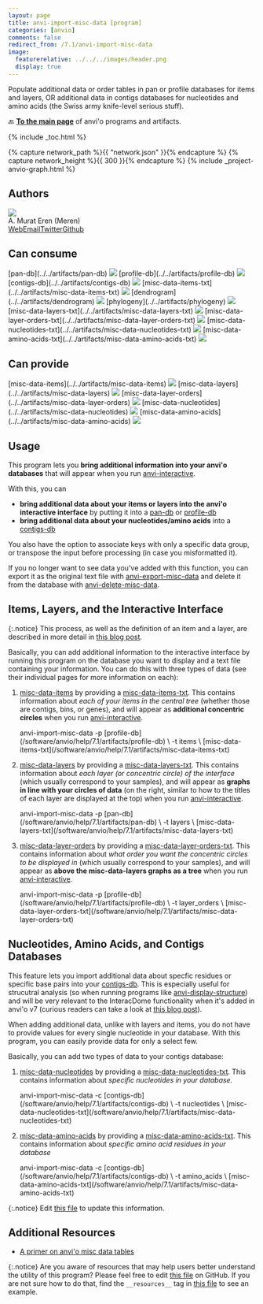 ```yaml
---
layout: page
title: anvi-import-misc-data [program]
categories: [anvio]
comments: false
redirect_from: /7.1/anvi-import-misc-data
image:
  featurerelative: ../../../images/header.png
  display: true
---
```


Populate additional data or order tables in pan or profile databases for items and layers, OR additional data in contigs databases for nucleotides and amino acids (the Swiss army knife-level serious stuff).

🔙 **[To the main page](../../)** of anvi'o programs and artifacts.


{% include _toc.html %}
<div id="svg" class="subnetwork"></div>
{% capture network_path %}{{ "network.json" }}{% endcapture %}
{% capture network_height %}{{ 300 }}{% endcapture %}
{% include _project-anvio-graph.html %}


## Authors

<div class="page-author"><div class="page-author-info"><div class="page-person-photo"><img class="page-person-photo-img" src="../../images/authors/meren.jpg" /></div><div class="page-person-info-box"><span class="page-author-name">A. Murat Eren (Meren)</span><div class="page-author-social-box"><a href="http://meren.org" class="person-social" target="_blank"><i class="fa fa-fw fa-home"></i>Web</a><a href="mailto:a.murat.eren@gmail.com" class="person-social" target="_blank"><i class="fa fa-fw fa-envelope-square"></i>Email</a><a href="http://twitter.com/merenbey" class="person-social" target="_blank"><i class="fa fa-fw fa-twitter-square"></i>Twitter</a><a href="http://github.com/meren" class="person-social" target="_blank"><i class="fa fa-fw fa-github"></i>Github</a></div></div></div></div>



## Can consume


<p style="text-align: left" markdown="1"><span class="artifact-r">[pan-db](../../artifacts/pan-db) <img src="../../images/icons/DB.png" class="artifact-icon-mini" /></span> <span class="artifact-r">[profile-db](../../artifacts/profile-db) <img src="../../images/icons/DB.png" class="artifact-icon-mini" /></span> <span class="artifact-r">[contigs-db](../../artifacts/contigs-db) <img src="../../images/icons/DB.png" class="artifact-icon-mini" /></span> <span class="artifact-r">[misc-data-items-txt](../../artifacts/misc-data-items-txt) <img src="../../images/icons/TXT.png" class="artifact-icon-mini" /></span> <span class="artifact-r">[dendrogram](../../artifacts/dendrogram) <img src="../../images/icons/NEWICK.png" class="artifact-icon-mini" /></span> <span class="artifact-r">[phylogeny](../../artifacts/phylogeny) <img src="../../images/icons/NEWICK.png" class="artifact-icon-mini" /></span> <span class="artifact-r">[misc-data-layers-txt](../../artifacts/misc-data-layers-txt) <img src="../../images/icons/TXT.png" class="artifact-icon-mini" /></span> <span class="artifact-r">[misc-data-layer-orders-txt](../../artifacts/misc-data-layer-orders-txt) <img src="../../images/icons/TXT.png" class="artifact-icon-mini" /></span> <span class="artifact-r">[misc-data-nucleotides-txt](../../artifacts/misc-data-nucleotides-txt) <img src="../../images/icons/TXT.png" class="artifact-icon-mini" /></span> <span class="artifact-r">[misc-data-amino-acids-txt](../../artifacts/misc-data-amino-acids-txt) <img src="../../images/icons/TXT.png" class="artifact-icon-mini" /></span></p>


## Can provide


<p style="text-align: left" markdown="1"><span class="artifact-p">[misc-data-items](../../artifacts/misc-data-items) <img src="../../images/icons/CONCEPT.png" class="artifact-icon-mini" /></span> <span class="artifact-p">[misc-data-layers](../../artifacts/misc-data-layers) <img src="../../images/icons/CONCEPT.png" class="artifact-icon-mini" /></span> <span class="artifact-p">[misc-data-layer-orders](../../artifacts/misc-data-layer-orders) <img src="../../images/icons/CONCEPT.png" class="artifact-icon-mini" /></span> <span class="artifact-p">[misc-data-nucleotides](../../artifacts/misc-data-nucleotides) <img src="../../images/icons/CONCEPT.png" class="artifact-icon-mini" /></span> <span class="artifact-p">[misc-data-amino-acids](../../artifacts/misc-data-amino-acids) <img src="../../images/icons/CONCEPT.png" class="artifact-icon-mini" /></span></p>


## Usage


This program lets you **bring additional information into your anvi'o databases** that will appear when you run <span class="artifact-n">[anvi-interactive](/software/anvio/help/7.1/programs/anvi-interactive)</span>.   

With this, you can 
- **bring additional data about your items or layers into the anvi'o interactive interface** by putting it into a <span class="artifact-n">[pan-db](/software/anvio/help/7.1/artifacts/pan-db)</span> or <span class="artifact-n">[profile-db](/software/anvio/help/7.1/artifacts/profile-db)</span>
- **bring additional data about your nucleotides/amino acids** into a <span class="artifact-n">[contigs-db](/software/anvio/help/7.1/artifacts/contigs-db)</span> 

You also have the option to associate keys with only a specific data group, or transpose the input before processing (in case you misformatted it). 

If you no longer want to see data you've added with this function, you can export it as the original text file with <span class="artifact-n">[anvi-export-misc-data](/software/anvio/help/7.1/programs/anvi-export-misc-data)</span> and delete it from the database with <span class="artifact-n">[anvi-delete-misc-data](/software/anvio/help/7.1/programs/anvi-delete-misc-data)</span>.

## Items, Layers, and the Interactive Interface 

{:.notice}
This process, as well as the definition of an item and a layer, are described in more detail in [this blog post](http://merenlab.org/2017/12/11/additional-data-tables). 

Basically, you can add additional information to the interactive interface by running this program on the database you want to display and a text file containing your information. You can do this with three types of data (see their individual pages for more information on each): 

1. <span class="artifact-n">[misc-data-items](/software/anvio/help/7.1/artifacts/misc-data-items)</span> by providing a <span class="artifact-n">[misc-data-items-txt](/software/anvio/help/7.1/artifacts/misc-data-items-txt)</span>. This contains information about *each of your items in the central tree* (whether those are contigs, bins, or genes), and will appear as **additional concentric circles** when you run <span class="artifact-n">[anvi-interactive](/software/anvio/help/7.1/programs/anvi-interactive)</span>. 

    <div class="codeblock" markdown="1">
    anvi&#45;import&#45;misc&#45;data &#45;p <span class="artifact&#45;n">[profile&#45;db](/software/anvio/help/7.1/artifacts/profile&#45;db)</span> \
                          &#45;t items \
                          <span class="artifact&#45;n">[misc&#45;data&#45;items&#45;txt](/software/anvio/help/7.1/artifacts/misc&#45;data&#45;items&#45;txt)</span> 
    </div>
        
2. <span class="artifact-n">[misc-data-layers](/software/anvio/help/7.1/artifacts/misc-data-layers)</span> by providing a <span class="artifact-n">[misc-data-layers-txt](/software/anvio/help/7.1/artifacts/misc-data-layers-txt)</span>. This contains information about *each layer (or concentric circle) of the interface* (which usually correspond to your samples), and will appear as **graphs in line with your circles of data** (on the right, similar to how to the titles of each layer are displayed at the top) when you run <span class="artifact-n">[anvi-interactive](/software/anvio/help/7.1/programs/anvi-interactive)</span>. 

    <div class="codeblock" markdown="1">
    anvi&#45;import&#45;misc&#45;data &#45;p <span class="artifact&#45;n">[pan&#45;db](/software/anvio/help/7.1/artifacts/pan&#45;db)</span> \
                          &#45;t layers \
                          <span class="artifact&#45;n">[misc&#45;data&#45;layers&#45;txt](/software/anvio/help/7.1/artifacts/misc&#45;data&#45;layers&#45;txt)</span>                               
    </div>

3. <span class="artifact-n">[misc-data-layer-orders](/software/anvio/help/7.1/artifacts/misc-data-layer-orders)</span> by providing a <span class="artifact-n">[misc-data-layer-orders-txt](/software/anvio/help/7.1/artifacts/misc-data-layer-orders-txt)</span>. This contains information about *what order you want the concentric circles to be displayed in*  (which usually correspond to your samples), and will appear as **above the misc-data-layers graphs as a tree** when you run <span class="artifact-n">[anvi-interactive](/software/anvio/help/7.1/programs/anvi-interactive)</span>. 

    <div class="codeblock" markdown="1">
    anvi&#45;import&#45;misc&#45;data &#45;p <span class="artifact&#45;n">[profile&#45;db](/software/anvio/help/7.1/artifacts/profile&#45;db)</span> \
                          &#45;t layer_orders \
                          <span class="artifact&#45;n">[misc&#45;data&#45;layer&#45;orders&#45;txt](/software/anvio/help/7.1/artifacts/misc&#45;data&#45;layer&#45;orders&#45;txt)</span> 
    </div>

## Nucleotides, Amino Acids, and Contigs Databases

This feature lets you import additional data about specfic residues or specific base pairs into your <span class="artifact-n">[contigs-db](/software/anvio/help/7.1/artifacts/contigs-db)</span>. This is especially useful for strucutral analysis (so when running programs like <span class="artifact-n">[anvi-display-structure](/software/anvio/help/7.1/programs/anvi-display-structure)</span>) and will be very relevant to the InteracDome functionality when it's added in anvi'o v7 (curious readers can take a look at [this blog post](http://merenlab.org/2020/07/22/interacdome/)). 

When adding additional data, unlike with layers and items, you do not have to provide values for every single nucleotide in your database. With this program, you can easily provide data for only a select few. 

Basically, you can add two types of data to your contigs database:

1. <span class="artifact-n">[misc-data-nucleotides](/software/anvio/help/7.1/artifacts/misc-data-nucleotides)</span> by providing a <span class="artifact-n">[misc-data-nucleotides-txt](/software/anvio/help/7.1/artifacts/misc-data-nucleotides-txt)</span>. This contains information about *specific nucleotides in your database.*

    <div class="codeblock" markdown="1">
    anvi&#45;import&#45;misc&#45;data &#45;c <span class="artifact&#45;n">[contigs&#45;db](/software/anvio/help/7.1/artifacts/contigs&#45;db)</span> \
                          &#45;t nucleotides \
                          <span class="artifact&#45;n">[misc&#45;data&#45;nucleotides&#45;txt](/software/anvio/help/7.1/artifacts/misc&#45;data&#45;nucleotides&#45;txt)</span> 
    </div>
        
2. <span class="artifact-n">[misc-data-amino-acids](/software/anvio/help/7.1/artifacts/misc-data-amino-acids)</span> by providing a <span class="artifact-n">[misc-data-amino-acids-txt](/software/anvio/help/7.1/artifacts/misc-data-amino-acids-txt)</span>. This contains information about *specific amino acid residues in your database*

    <div class="codeblock" markdown="1">
    anvi&#45;import&#45;misc&#45;data &#45;c <span class="artifact&#45;n">[contigs&#45;db](/software/anvio/help/7.1/artifacts/contigs&#45;db)</span> \
                          &#45;t amino_acids \
                          <span class="artifact&#45;n">[misc&#45;data&#45;amino&#45;acids&#45;txt](/software/anvio/help/7.1/artifacts/misc&#45;data&#45;amino&#45;acids&#45;txt)</span>                               
    </div>


{:.notice}
Edit [this file](https://github.com/merenlab/anvio/tree/master/anvio/docs/programs/anvi-import-misc-data.md) to update this information.


## Additional Resources


* [A primer on anvi&#x27;o misc data tables](http://merenlab.org/2017/12/11/additional-data-tables/)


{:.notice}
Are you aware of resources that may help users better understand the utility of this program? Please feel free to edit [this file](https://github.com/merenlab/anvio/tree/master/bin/anvi-import-misc-data) on GitHub. If you are not sure how to do that, find the `__resources__` tag in [this file](https://github.com/merenlab/anvio/blob/master/bin/anvi-interactive) to see an example.
